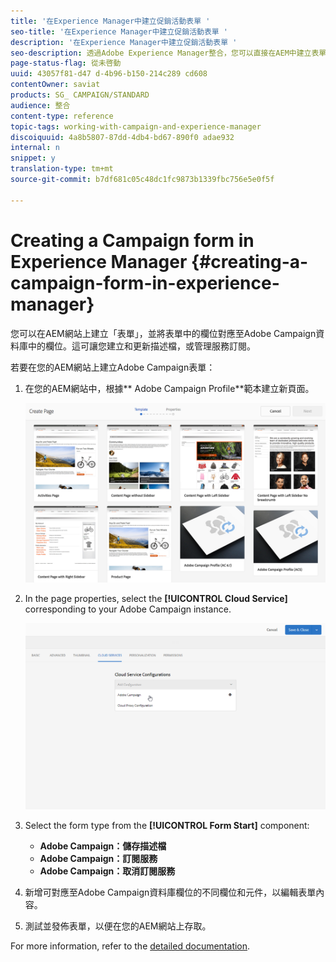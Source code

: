 ```yaml
---
title: '在Experience Manager中建立促銷活動表單 '
seo-title: '在Experience Manager中建立促銷活動表單 '
description: '在Experience Manager中建立促銷活動表單 '
seo-description: 透過Adobe Experience Manager整合，您可以直接在AEM中建立表單，以建立和更新描述檔或管理訂閱。
page-status-flag: 從未啓動
uuid: 43057f81-d47 d-4b96-b150-214c289 cd608
contentOwner: saviat
products: SG_ CAMPAIGN/STANDARD
audience: 整合
content-type: reference
topic-tags: working-with-campaign-and-experience-manager
discoiquuid: 4a8b5807-87dd-4db4-bd67-890f0 adae932
internal: n
snippet: y
translation-type: tm+mt
source-git-commit: b7df681c05c48dc1fc9873b1339fbc756e5e0f5f

---
```



# Creating a Campaign form in Experience Manager {#creating-a-campaign-form-in-experience-manager}

您可以在AEM網站上建立「表單」，並將表單中的欄位對應至Adobe Campaign資料庫中的欄位。這可讓您建立和更新描述檔，或管理服務訂閱。

若要在您的AEM網站上建立Adobe Campaign表單：

1. 在您的AEM網站中，根據** Adobe Campaign Profile**範本建立新頁面。

   ![](assets/aem_content_forms.png)

1. In the page properties, select the **[!UICONTROL Cloud Service]** corresponding to your Adobe Campaign instance.

   ![](assets/aem_content_forms_2.png)

1. Select the form type from the **[!UICONTROL Form Start]** component:

   * **Adobe Campaign：儲存描述檔**
   * **Adobe Campaign：訂閱服務**
   * **Adobe Campaign：取消訂閱服務**

1. 新增可對應至Adobe Campaign資料庫欄位的不同欄位和元件，以編輯表單內容。
1. 測試並發佈表單，以便在您的AEM網站上存取。

For more information, refer to the [detailed documentation](https://docs.adobe.com/docs/en/aem/6-2/author/personalization/adobe-campaign/adobe-campaign-forms.html).
